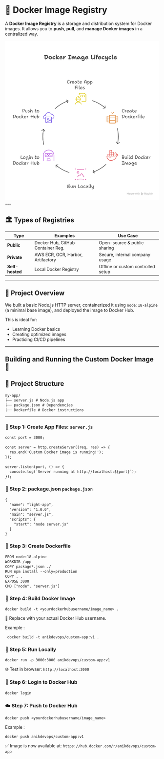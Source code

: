 # 🐳 Docker Image Registry

A **Docker Image Registry** is a storage and distribution system for Docker images. It allows you to **push**, **pull**, and **manage Docker images** in a centralized way.

<img src="https://github.com/anik-devops11/Docker-For-Beginners/blob/main/Images/Image Registery.png" border="0">
---

## 🏛️ Types of Registries

| Type            | Examples                          | Use Case                             |
|-----------------|-----------------------------------|--------------------------------------|
| **Public**      | Docker Hub, GitHub Container Reg. | Open-source & public sharing         |
| **Private**     | AWS ECR, GCR, Harbor, Artifactory | Secure, internal company usage       |
| **Self-hosted** | Local Docker Registry             | Offline or custom controlled setup   |

---

## 🚀 Project Overview

We built a basic Node.js HTTP server, containerized it using `node:18-alpine` (a minimal base image), and deployed the image to Docker Hub.

This is ideal for:
- Learning Docker basics
- Creating optimized images
- Practicing CI/CD pipelines

---
## Building and Running the Custom Docker Image 🚀

## 📁 Project Structure

```
my-app/
├── server.js # Node.js app
├── package.json # Dependencies
├── Dockerfile # Docker instructions
```
--- 

### 📝  Step 1: Create App Files: `server.js`

```const http = require('http');
const port = 3000;

const server = http.createServer((req, res) => {
  res.end('Custom Docker image is running!');
});

server.listen(port, () => {
  console.log(`Server running at http://localhost:${port}`);
});

```

### 📝  Step 2: package.json `package.json`

```
{
  "name": "light-app",
  "version": "1.0.0",
  "main": "server.js",
  "scripts": {
    "start": "node server.js"
  }
}

```

### 📝  Step 3: Create Dockerfile

```
FROM node:18-alpine
WORKDIR /app
COPY package*.json ./
RUN npm install --only=production
COPY . .
EXPOSE 3000
CMD ["node", "server.js"]

```
### 🧱  Step 4: Build Docker Image

```
docker build -t <yourdockerhubusername/image_name> .
```
🔁 Replace <yourdockerhubusername> with your actual Docker Hub username.

Example :
```
 docker build -t anikdevops/custom-app:v1 .
```
### 🧪  Step 5: Run Locally
```
docker run -p 3000:3000 anikdevops/custom-app:v1
```
🌐 Test in browser:
`http://localhost:3000`

### 🔐  Step 6: Login to Docker Hub
```
docker login
```
### ☁️ Step 7: Push to Docker Hub

```
docker push <yourdockerhubusername/image_name>
```
Example :
```
docker push anikdevops/custom-app:v1
```
✅ Image is now available at:
`https://hub.docker.com/r/anikdevops/custom-app`
